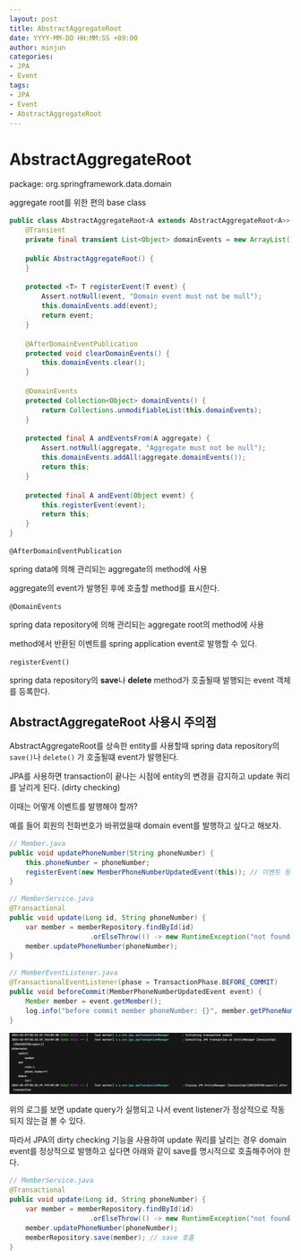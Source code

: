 ```yaml
---
layout: post
title: AbstractAggregateRoot
date: YYYY-MM-DD HH:MM:SS +09:00
author: minjun
categories:
- JPA
- Event
tags:
- JPA
- Event
- AbstractAggregateRoot
---
```

# AbstractAggregateRoot

package: org.springframework.data.domain

aggregate root를 위한 편의 base class

```java
public class AbstractAggregateRoot<A extends AbstractAggregateRoot<A>> {
    @Transient
    private final transient List<Object> domainEvents = new ArrayList();

    public AbstractAggregateRoot() {
    }

    protected <T> T registerEvent(T event) {
        Assert.notNull(event, "Domain event must not be null");
        this.domainEvents.add(event);
        return event;
    }

    @AfterDomainEventPublication
    protected void clearDomainEvents() {
        this.domainEvents.clear();
    }

    @DomainEvents
    protected Collection<Object> domainEvents() {
        return Collections.unmodifiableList(this.domainEvents);
    }

    protected final A andEventsFrom(A aggregate) {
        Assert.notNull(aggregate, "Aggregate must not be null");
        this.domainEvents.addAll(aggregate.domainEvents());
        return this;
    }

    protected final A andEvent(Object event) {
        this.registerEvent(event);
        return this;
    }
}
```

`@AfterDomainEventPublication`

spring data에 의해 관리되는 aggregate의 method에 사용

aggregate의 event가 발행된 후에 호출할 method를 표시한다.

`@DomainEvents`

spring data repository에 의해 관리되는 aggregate root의 method에 사용

method에서 반환된 이벤트를 spring application event로 발행할 수 있다.

`registerEvent()`

spring data repository의 **save**나 **delete** method가 호출될때 발행되는 event 객체를 등록한다.


## AbstractAggregateRoot 사용시 주의점

AbstractAggregateRoot를 상속한 entity를 사용할때 spring data repository의 `save()`나 `delete()` 가 호출될떄 event가 발행된다.

JPA를 사용하면 transaction이 끝나는 시점에 entity의 변경을 감지하고 update 쿼리를 날리게 된다. (dirty checking)

이때는 어떻게 이벤트를 발행해야 할까?

예를 들어 회원의 전화번호가 바뀌었을때 domain event를 발행하고 싶다고 해보자.

```java
// Member.java
public void updatePhoneNumber(String phoneNumber) {
	this.phoneNumber = phoneNumber;
	registerEvent(new MemberPhoneNumberUpdatedEvent(this)); // 이벤트 등록
}
```

```java
// MemberService.java
@Transactional
public void update(Long id, String phoneNumber) {
	var member = memberRepository.findById(id)
					.orElseThrow(() -> new RuntimeException("not found member"));
	member.updatePhoneNumber(phoneNumber);
}
```

```java
// MemberEventListener.java
@TransactionalEventListener(phase = TransactionPhase.BEFORE_COMMIT)
public void beforeCommit(MemberPhoneNumberUpdatedEvent event) {
	Member member = event.getMember();
	log.info("before commit member phoneNumber: {}", member.getPhoneNumber());
}
```

![log](/assets/img/posts/abstract-aggregate-root.png)

위의 로그를 보면 update query가 실행되고 나서 event listener가 정상적으로 작동되지 않는걸 볼 수 있다.

따라서 JPA의 dirty checking 기능을 사용하여 update 쿼리를 날리는 경우 domain event를 정상적으로 발행하고 싶다면 아래와 같이 save를 명시적으로 호출해주어야 한다.

```java
// MemberService.java
@Transactional
public void update(Long id, String phoneNumber) {
	var member = memberRepository.findById(id)
					.orElseThrow(() -> new RuntimeException("not found member"));
	member.updatePhoneNumber(phoneNumber);
	memberRepository.save(member); // save 호출
}
```
